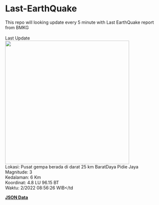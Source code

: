 # Last-EarthQuake
This repo will looking update every 5 minute with Last EarthQuake report from BMKG
<br>
<br>
Last Update
<br>
<img src="https://ews.bmkg.go.id/TEWS/data/20221213085626.mmi.jpg" width="400"/>
<br>
Lokasi: Pusat gempa berada di darat 25 km BaratDaya Pidie Jaya <br>
Magnitude: 3 <br>
Kedalaman: 6 Km <br>
Koordinat: 4.8 LU 96.15 BT <br>
Waktu: 2/2022 08:56:26 WIB</td <br>

<a href="./data/data.json">**JSON Data**</a>
